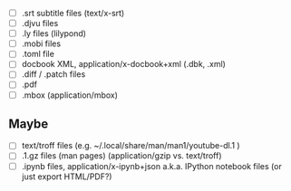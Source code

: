 - [ ] .srt subtitle files (text/x-srt)
- [ ] .djvu files
- [ ] .ly files (lilypond)
- [ ] .mobi files
- [ ] .toml file
- [ ] docbook XML, application/x-docbook+xml (.dbk, .xml)
- [ ] .diff / .patch files
- [ ] .pdf
- [ ] .mbox (application/mbox)

Maybe
-----

- [ ] text/troff files (e.g. ~/.local/share/man/man1/youtube-dl.1 )
- [ ] .1.gz files (man pages) (application/gzip vs. text/troff)
- [ ] .ipynb files, application/x-ipynb+json a.k.a. IPython notebook files (or just export HTML/PDF?)
